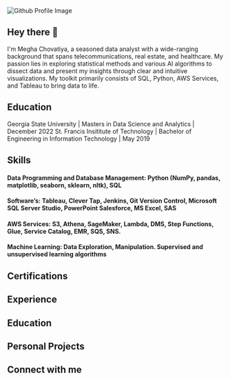 ![Github Profile Image](https://github.com/MeghaChovatiya2211/MeghaChovatiya2211/assets/30754852/dde97075-ad0b-499d-be28-509c818c4d25)

## Hey there 👋

I'm Megha Chovatiya, a seasoned data analyst with a wide-ranging background that spans telecommunications, real estate, and healthcare. My passion lies in exploring statistical methods and various AI algorithms to dissect data and present my insights through clear and intuitive visualizations. My toolkit primarily consists of SQL, Python, AWS Services, and Tableau to bring data to life.

## Education 

Georgia State University | Masters in Data Science and Analytics | December 2022
St. Francis Insititute of Technology | Bachelor of Engineering in Information Technology | May 2019

## Skills

#### Data Programming and Database Management: Python (NumPy, pandas, matplotlib, seaborn, sklearn, nltk), SQL
#### Software’s: Tableau, Clever Tap, Jenkins, Git Version Control, Microsoft SQL Server Studio, PowerPoint Salesforce, MS Excel, SAS
#### AWS Services: S3, Athena, SageMaker, Lambda, DMS, Step Functions, Glue, Service Catalog, EMR, SQS, SNS.
#### Machine Learning: Data Exploration, Manipulation. Supervised and unsupervised learning algorithms

## Certifications 



## Experience 


## Education 



## Personal Projects 


## Connect with me 












